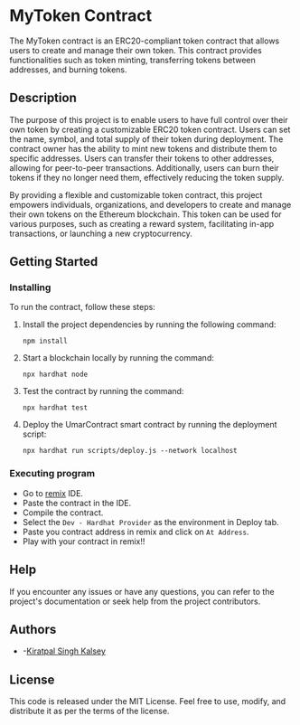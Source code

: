 # MyToken Contract

The MyToken contract is an ERC20-compliant token contract that allows users to create and manage their own token. This contract provides functionalities such as token minting, transferring tokens between addresses, and burning tokens.
## Description

The purpose of this project is to enable users to have full control over their own token by creating a customizable ERC20 token contract. Users can set the name, symbol, and total supply of their token during deployment. The contract owner has the ability to mint new tokens and distribute them to specific addresses. Users can transfer their tokens to other addresses, allowing for peer-to-peer transactions. Additionally, users can burn their tokens if they no longer need them, effectively reducing the token supply.

By providing a flexible and customizable token contract, this project empowers individuals, organizations, and developers to create and manage their own tokens on the Ethereum blockchain. This token can be used for various purposes, such as creating a reward system, facilitating in-app transactions, or launching a new cryptocurrency.
## Getting Started

### Installing

To run the contract, follow these steps:

1. Install the project dependencies by running the following command:

   ```
   npm install
   ```
2. Start a blockchain locally by running the command: 
   ```
   npx hardhat node
   ```
3. Test the contract by running the command: 
   ```
   npx hardhat test
   ```

4. Deploy the UmarContract smart contract by running the deployment script:

   ```
   npx hardhat run scripts/deploy.js --network localhost
   ```

### Executing program

* Go to [remix](remix.ethereum.org) IDE.
* Paste the contract in the IDE.
* Compile the contract.
* Select the `Dev - Hardhat Provider` as the environment in Deploy tab.
* Paste you contract address in remix and click on `At Address`.
* Play with your contract in remix!!

## Help

If you encounter any issues or have any questions, you can refer to the project's documentation or seek help from the project contributors.


## Authors

* -[Kiratpal Singh Kalsey](https://www.linkedin.com/in/kiratpal-singh-kalsey-a92b15230/)


## License

This code is released under the MIT License. Feel free to use, modify, and distribute it as per the terms of the license.
